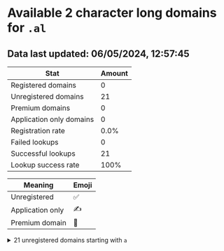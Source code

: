# Available 2 character long domains for `.al`

## Data last updated: 06/05/2024, 12:57:45

|Stat|Amount|
|--|--|
|Registered domains|0|
|Unregistered domains|21|
|Premium domains|0|
|Application only domains|0|
|Registration rate|0.0%|
|Failed lookups|0|
|Successful lookups|21|
|Lookup success rate|100%|


|Meaning|Emoji|
|--|--|
|Unregistered|:white_check_mark:|
|Application only|:writing_hand:|
|Premium domain|:gem:|

<details>
<summary>21 unregistered domains starting with <bold><code>a</code></bold></summary>

|Type|Domain|
|--|--|
|:white_check_mark:|`aa.al`|
|:white_check_mark:|`ab.al`|
|:white_check_mark:|`ac.al`|
|:white_check_mark:|`ad.al`|
|:white_check_mark:|`ae.al`|
|:white_check_mark:|`af.al`|
|:white_check_mark:|`ag.al`|
|:white_check_mark:|`ah.al`|
|:white_check_mark:|`ai.al`|
|:white_check_mark:|`aj.al`|
|:white_check_mark:|`ak.al`|
|:white_check_mark:|`al.al`|
|:white_check_mark:|`am.al`|
|:white_check_mark:|`an.al`|
|:white_check_mark:|`ao.al`|
|:white_check_mark:|`ap.al`|
|:white_check_mark:|`aq.al`|
|:white_check_mark:|`ar.al`|
|:white_check_mark:|`as.al`|
|:white_check_mark:|`at.al`|
|:white_check_mark:|`au.al`|
</details>